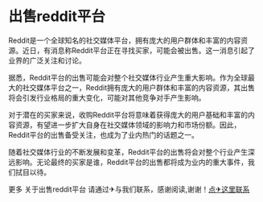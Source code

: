 # 出售reddit平台

Reddit是一个全球知名的社交媒体平台，拥有庞大的用户群体和丰富的内容资源。近日，有消息称Reddit平台正在寻找买家，可能会被出售。这一消息引起了业界的广泛关注和讨论。

据悉，Reddit平台的出售可能会对整个社交媒体行业产生重大影响。作为全球最大的社交媒体平台之一，Reddit拥有庞大的用户群体和丰富的内容资源，其出售将会引发行业格局的重大变化，可能对其他竞争对手产生影响。

对于潜在的买家来说，收购Reddit平台将意味着获得庞大的用户基础和丰富的内容资源，有望进一步扩大自身在社交媒体领域的影响力和市场份额。因此，Reddit平台的出售备受关注，也成为了业内热门的话题之一。

随着社交媒体行业的不断发展和变革，Reddit平台的出售将会对整个行业产生深远影响。无论最终的买家是谁，Reddit平台的出售都将成为业内的重大事件，我们拭目以待。

更多 关于出售reddit平台 请通过✈与我们联系，感谢阅读,谢谢！[点✈这里联系](https://ss.k02.cc)